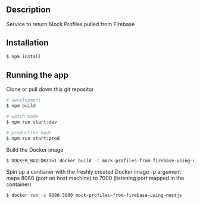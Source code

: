## Description

Service to return Mock Profiles pulled from Firebase

## Installation

```bash
$ npm install
```

## Running the app

Clone or pull down this git repositor

```bash
# development
$ npm build

# watch mode
$ npm run start:dev

# production mode
$ npm run start:prod
```

Build the Docker image

```bash
$ DOCKER_BUILDKIT=1 docker build -t mock-profiles-from-firebase-using-nestjs
```

Spin up a contianer with the freshly created Docker image -p argument maps 8080 (port on host machine) to 7000 (listening port mapped in the container)
```bash
$ docker run -p 8080:3000 mock-profiles-from-firebase-using-nestjs
```